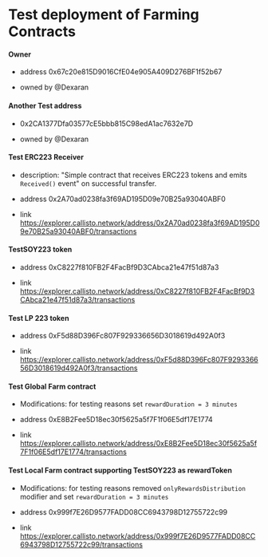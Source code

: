 # Test deployment of Farming Contracts

#### Owner

- address 0x67c20e815D9016CfE04e905A409D276BF1f52b67

- owned by @Dexaran

#### Another Test address

- 0x2CA1377Dfa03577cE5bbb815C98edA1ac7632e7D

- owned by @Dexaran

#### Test ERC223 Receiver

- description: "Simple contract that receives ERC223 tokens and emits `Received()` event" on successful transfer.

- address 0x2A70ad0238fa3f69AD195D09e70B25a93040ABF0

- link https://explorer.callisto.network/address/0x2A70ad0238fa3f69AD195D09e70B25a93040ABF0/transactions

#### TestSOY223 token

- address 0xC8227f810FB2F4FacBf9D3CAbca21e47f51d87a3

- link https://explorer.callisto.network/address/0xC8227f810FB2F4FacBf9D3CAbca21e47f51d87a3/transactions

#### Test LP 223 token

- address 0xF5d88D396Fc807F929336656D3018619d492A0f3

- link https://explorer.callisto.network/address/0xF5d88D396Fc807F929336656D3018619d492A0f3/transactions

#### Test Global Farm contract

- Modifications: for testing reasons set `rewardDuration = 3 minutes`

- address 0xE8B2Fee5D18ec30f5625a5f7F1f06E5df17E1774

- link https://explorer.callisto.network/address/0xE8B2Fee5D18ec30f5625a5f7F1f06E5df17E1774/transactions

#### Test Local Farm contract supporting TestSOY223 as rewardToken

- Modifications: for testing reasons removed `onlyRewardsDistribution` modifier and set `rewardDuration = 3 minutes`

- address 0x999f7E26D9577FADD08CC6943798D12755722c99

- link https://explorer.callisto.network/address/0x999f7E26D9577FADD08CC6943798D12755722c99/transactions

